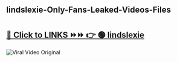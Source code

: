 
 ## lindslexie-Only-Fans-Leaked-Videos-Files

# <h2><a href="https://mediaupload.pro?lindslexie">🔗 Click to LINKS ⏩⏩ 👉 🟢 lindslexie </a></h2>

<a href="https://mediaupload.pro?lindslexie" rel="nofollow" data-target="animated-image.originalLink"><img src="https://i.ibb.co.com/xMMVF88/686577567.gif" alt="Viral Video Original" style="max-width: 100%; display: inline-block;" data-target="animated-image.originalImage"></a>